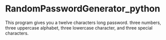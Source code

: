 # RandomPasswordGenerator_python
This program gives you a twelve characters long password. three numbers, three uppercase alphabet, three lowercase character, and three special characters.
